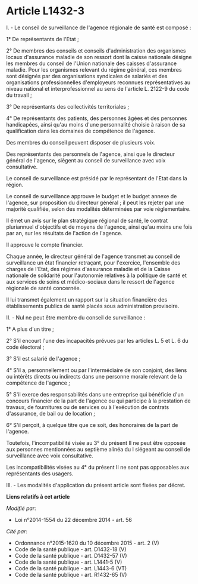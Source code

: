 # Article L1432-3

I. - Le conseil de surveillance de l'agence régionale de santé est composé : 

1° De représentants de l'Etat ; 

2° De membres des conseils et conseils d'administration des organismes locaux d'assurance maladie de son ressort dont la
caisse nationale désigne les membres du conseil de l'Union nationale des caisses d'assurance maladie. Pour les organismes
relevant du régime général, ces membres sont désignés par des organisations syndicales de salariés et des organisations
professionnelles d'employeurs reconnues représentatives au niveau national et interprofessionnel au sens de l'article L.
2122-9 du code du travail ; 

3° De représentants des collectivités territoriales ; 

4° De représentants des patients, des personnes âgées et des personnes handicapées, ainsi qu'au moins d'une personnalité
choisie à raison de sa qualification dans les domaines de compétence de l'agence. 

Des membres du conseil peuvent disposer de plusieurs voix. 

Des représentants des personnels de l'agence, ainsi que le directeur général de l'agence, siègent au conseil de surveillance
avec voix consultative. 

Le conseil de surveillance est présidé par le représentant de l'Etat dans la région. 

Le conseil de surveillance approuve le budget et le budget annexe de l'agence, sur proposition du directeur général ; il peut
les rejeter par une majorité qualifiée, selon des modalités déterminées par voie réglementaire. 

Il émet un avis sur le plan stratégique régional de santé, le contrat pluriannuel d'objectifs et de moyens de l'agence, ainsi
qu'au moins une fois par an, sur les résultats de l'action de l'agence. 

Il approuve le compte financier. 

Chaque année, le directeur général de l'agence transmet au conseil de surveillance un état financier retraçant, pour
l'exercice, l'ensemble des charges de l'Etat, des régimes d'assurance maladie et de la Caisse nationale de solidarité pour
l'autonomie relatives à la politique de santé et aux services de soins et médico-sociaux dans le ressort de l'agence
régionale de santé concernée. 

Il lui transmet également un rapport sur la situation financière des établissements publics de santé placés sous
administration provisoire. 

II. - Nul ne peut être membre du conseil de surveillance : 

1° A plus d'un titre ; 

2° S'il encourt l'une des incapacités prévues par les articles L. 5 et L. 6 du code électoral ; 

3° S'il est salarié de l'agence ; 

4° S'il a, personnellement ou par l'intermédiaire de son conjoint, des liens ou intérêts directs ou indirects dans une
personne morale relevant de la compétence de l'agence ; 

5° S'il exerce des responsabilités dans une entreprise qui bénéficie d'un concours financier de la part de l'agence ou qui
participe à la prestation de travaux, de fournitures ou de services ou à l'exécution de contrats d'assurance, de bail ou de
location ; 

6° S'il perçoit, à quelque titre que ce soit, des honoraires de la part de l'agence. 

Toutefois, l'incompatibilité visée au 3° du présent II ne peut être opposée aux personnes mentionnées au septième alinéa du I
siégeant au conseil de surveillance avec voix consultative. 

Les incompatibilités visées au 4° du présent II ne sont pas opposables aux représentants des usagers. 

III. - Les modalités d'application du présent article sont fixées par décret.

**Liens relatifs à cet article**

_Modifié par_:

  - Loi n°2014-1554 du 22 décembre 2014 - art. 56

_Cité par_:

  - Ordonnance n°2015-1620 du 10 décembre 2015 - art. 2 (V)
  - Code de la santé publique - art. D1432-18 (V)
  - Code de la santé publique - art. D1432-57 (V)
  - Code de la santé publique - art. L1441-5 (V)
  - Code de la santé publique - art. L1443-6 (VT)
  - Code de la santé publique - art. R1432-65 (V)
